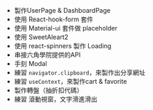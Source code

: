 - 製作UserPage & DashboardPage
- 使用 React-hook-form 套件
- 使用 Material-ui 套件做 placeholder
- 使用 SweetAleart2
- 使用 react-spinners 製作 Loading
- 串接六角學院提供的API
- 手刻 Modal
- 練習 `navigator.clipboard`，來製作出分享網址
- 練習 `useContext`，來製作cart & favorite
- 製作轉盤（抽折扣代碼）
- 練習 滾動視窗，文字滑進滑出
